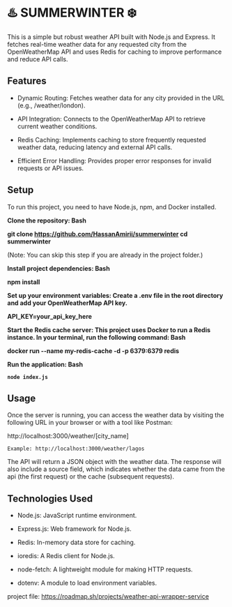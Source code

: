 # ♨️ SUMMERWINTER ❄️

This is a simple but robust weather API built with Node.js and Express. It fetches real-time weather data for any requested city from the OpenWeatherMap API and uses Redis for caching to improve performance and reduce API calls.

## Features

- Dynamic Routing: Fetches weather data for any city provided in the URL (e.g., /weather/london).

- API Integration: Connects to the OpenWeatherMap API to retrieve current weather conditions.

- Redis Caching: Implements caching to store frequently requested weather data, reducing latency and external API calls.

- Efficient Error Handling: Provides proper error responses for invalid requests or API issues.

## Setup

To run this project, you need to have Node.js, npm, and Docker installed.

<strong>Clone the repository:
Bash

git clone https://github.com/HassanAmirii/summerwinter
cd summerwinter </strong>

(Note: You can skip this step if you are already in the project folder.)

<strong>Install project dependencies:
Bash

npm install

Set up your environment variables:
Create a .env file in the root directory and add your OpenWeatherMap API key.

API_KEY=your_api_key_here

Start the Redis cache server:
This project uses Docker to run a Redis instance. In your terminal, run the following command:
Bash

docker run --name my-redis-cache -d -p 6379:6379 redis

Run the application:
Bash

    node index.js

 </strong>

## Usage

Once the server is running, you can access the weather data by visiting the following URL in your browser or with a tool like Postman:

http://localhost:3000/weather/[city_name]

    Example: http://localhost:3000/weather/lagos

The API will return a JSON object with the weather data. The response will also include a source field, which indicates whether the data came from the api (the first request) or the cache (subsequent requests).

## Technologies Used

- Node.js: JavaScript runtime environment.

- Express.js: Web framework for Node.js.

- Redis: In-memory data store for caching.

- ioredis: A Redis client for Node.js.

- node-fetch: A lightweight module for making HTTP requests.

- dotenv: A module to load environment variables.

project file: https://roadmap.sh/projects/weather-api-wrapper-service
